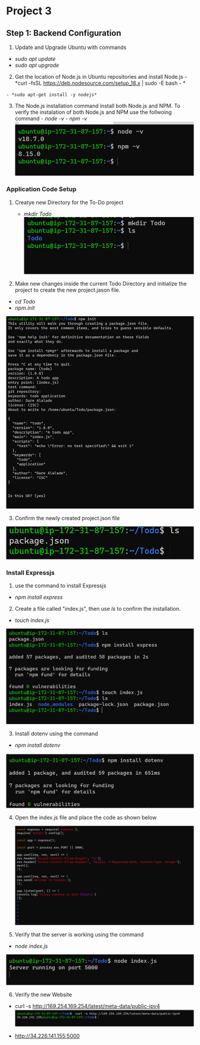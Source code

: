 # Project 3
## Step 1: Backend Configuration
   1. Update and Upgrade Ubuntu with commands

   - *sudo apt update*
   - *sudo apt upgrade*

   2. Get the location of Node.js in Ubuntu repositories and install Node.js
    - *curl -fsSL https://deb.nodesource.com/setup_18.x | sudo -E bash - *
    
    - *sudo apt-get install -y nodejs*

   3. The Node.js installation command install both Node.js and NPM. To verify the instalation of both Node.js and NPM use the follwoing command
    - *node -v*
    - *npm -v*
    ![Node.js and NPM version](./images/Node-and-npm-version.PNG)

### Application Code Setup
    
1. Creatye new Directory for the To-Do project

      - *mkdir Todo*
![New Todo Directoruy](./images/New-Todo-Directory.PNG)

2. Make new changes inside the current Todo Directory and initialize the project to create the new project.jason file.

 - *cd Todo*
 - *npm.init*
 
 ![Initialization-of-Project](./images/npm-init.PNG)

 3. Confirm the newly created project.json file

  ![Newly-reated-project.json-file](./images/projectfile.PNG)


### Install Expressjs

1. use the command to install Expressjs

- *npm install express*
2.  Create a file called "index.js", then use *ls* to confirm the installation.

 - *touch index.js*

![List-of-files/folder](./images/list.PNG)

3. Install dotenv using the command

- *npm install dotenv*

![Dotenv](./images/dotenv.PNG)

4. Open the index.js file and place the code as shown below

    ![idex-code](./images/index-code.PNG)

5. Verify that the server is working using the command

- *node index.js*

![Server-testing](./images/test%20the%20server.PNG)

6. Verify the new Website
 - curl -s http://169.254.169.254/latest/meta-data/public-ipv4
 ![Getting-the-Public-IP-address](./images/Checking%20the%20public%20address.PNG)
 

 - http://34.226.141.155:5000
 









